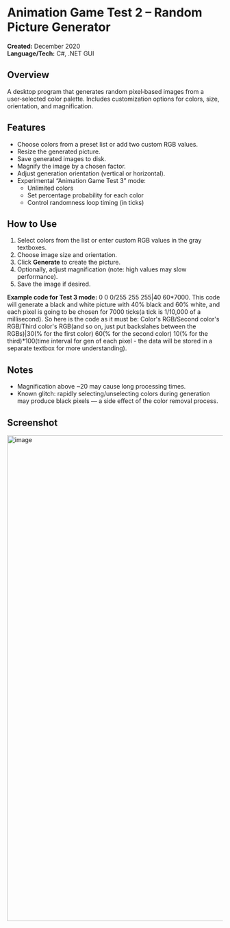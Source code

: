 # Animation Game Test 2 – Random Picture Generator

**Created:** December 2020  
**Language/Tech:** C#, .NET GUI

## Overview
A desktop program that generates random pixel‑based images from a user‑selected color palette. Includes customization options for colors, size, orientation, and magnification.

## Features
- Choose colors from a preset list or add two custom RGB values.
- Resize the generated picture.
- Save generated images to disk.
- Magnify the image by a chosen factor.
- Adjust generation orientation (vertical or horizontal).
- Experimental “Animation Game Test 3” mode:
  - Unlimited colors
  - Set percentage probability for each color
  - Control randomness loop timing (in ticks)

## How to Use
1. Select colors from the list or enter custom RGB values in the gray textboxes.
2. Choose image size and orientation.
3. Click **Generate** to create the picture.
4. Optionally, adjust magnification (note: high values may slow performance).
5. Save the image if desired.

**Example code for Test 3 mode:**
0 0 0/255 255 255|40 60*7000. This code will generate a black and white picture with 40% black and 60% white, and each pixel is going to be chosen for 7000 ticks(a tick is 1/10,000 of a millisecond). So here is the code as it must be: Color's RGB/Second color's RGB/Third color's RGB(and so on, just put backslahes between the RGBs)|30(% for the first color) 60(% for the second color) 10(% for the third)*100(time interval for gen of each pixel - the data will be stored in a separate textbox for more understanding).

## Notes
- Magnification above ~20 may cause long processing times.
- Known glitch: rapidly selecting/unselecting colors during generation may produce black pixels — a side effect of the color removal process.

## Screenshot

<img width="1919" height="1134" alt="image" src="https://github.com/user-attachments/assets/ea5d4673-3c16-470a-9b45-247ce0d1430b" />
